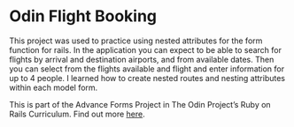 # Odin Flight Booking

This project was used to practice using nested attributes for the form function for rails. In the application you can expect to be able to search for flights by arrival and destination airports, and from available dates. Then you can select from the flights available and flight and enter information for up to 4 people. I learned how to create nested routes and nesting attributes within each model form.

This is part of the Advance Forms Project in The Odin Project’s Ruby on Rails Curriculum. Find out more [here](https://www.theodinproject.com/courses/ruby-on-rails/lessons/building-advanced-forms).
